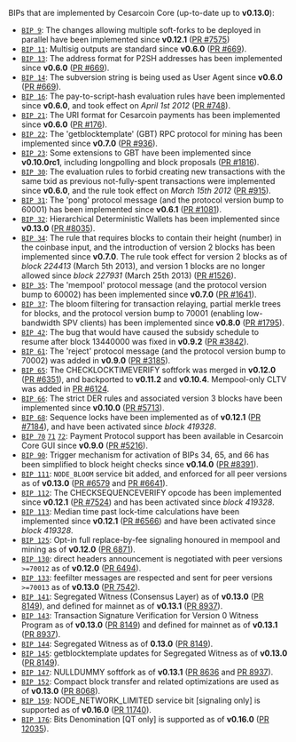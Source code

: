 BIPs that are implemented by Cesarcoin Core (up-to-date up to **v0.13.0**):

* [`BIP 9`](https://github.com/cesarcoin/bips/blob/master/bip-0009.mediawiki): The changes allowing multiple soft-forks to be deployed in parallel have been implemented since **v0.12.1**  ([PR #7575](https://github.com/cesarcoin/cesarcoin/pull/7575))
* [`BIP 11`](https://github.com/cesarcoin/bips/blob/master/bip-0011.mediawiki): Multisig outputs are standard since **v0.6.0** ([PR #669](https://github.com/cesarcoin/cesarcoin/pull/669)).
* [`BIP 13`](https://github.com/cesarcoin/bips/blob/master/bip-0013.mediawiki): The address format for P2SH addresses has been implemented since **v0.6.0** ([PR #669](https://github.com/cesarcoin/cesarcoin/pull/669)).
* [`BIP 14`](https://github.com/cesarcoin/bips/blob/master/bip-0014.mediawiki): The subversion string is being used as User Agent since **v0.6.0** ([PR #669](https://github.com/cesarcoin/cesarcoin/pull/669)).
* [`BIP 16`](https://github.com/cesarcoin/bips/blob/master/bip-0016.mediawiki): The pay-to-script-hash evaluation rules have been implemented since **v0.6.0**, and took effect on *April 1st 2012* ([PR #748](https://github.com/cesarcoin/cesarcoin/pull/748)).
* [`BIP 21`](https://github.com/cesarcoin/bips/blob/master/bip-0021.mediawiki): The URI format for Cesarcoin payments has been implemented since **v0.6.0** ([PR #176](https://github.com/cesarcoin/cesarcoin/pull/176)).
* [`BIP 22`](https://github.com/cesarcoin/bips/blob/master/bip-0022.mediawiki): The 'getblocktemplate' (GBT) RPC protocol for mining has been implemented since **v0.7.0** ([PR #936](https://github.com/cesarcoin/cesarcoin/pull/936)).
* [`BIP 23`](https://github.com/cesarcoin/bips/blob/master/bip-0023.mediawiki): Some extensions to GBT have been implemented since **v0.10.0rc1**, including longpolling and block proposals ([PR #1816](https://github.com/cesarcoin/cesarcoin/pull/1816)).
* [`BIP 30`](https://github.com/cesarcoin/bips/blob/master/bip-0030.mediawiki): The evaluation rules to forbid creating new transactions with the same txid as previous not-fully-spent transactions were implemented since **v0.6.0**, and the rule took effect on *March 15th 2012* ([PR #915](https://github.com/cesarcoin/cesarcoin/pull/915)).
* [`BIP 31`](https://github.com/cesarcoin/bips/blob/master/bip-0031.mediawiki): The 'pong' protocol message (and the protocol version bump to 60001) has been implemented since **v0.6.1** ([PR #1081](https://github.com/cesarcoin/cesarcoin/pull/1081)).
* [`BIP 32`](https://github.com/cesarcoin/bips/blob/master/bip-0032.mediawiki): Hierarchical Deterministic Wallets has been implemented since **v0.13.0** ([PR #8035](https://github.com/cesarcoin/cesarcoin/pull/8035)).
* [`BIP 34`](https://github.com/cesarcoin/bips/blob/master/bip-0034.mediawiki): The rule that requires blocks to contain their height (number) in the coinbase input, and the introduction of version 2 blocks has been implemented since **v0.7.0**. The rule took effect for version 2 blocks as of *block 224413* (March 5th 2013), and version 1 blocks are no longer allowed since *block 227931* (March 25th 2013) ([PR #1526](https://github.com/cesarcoin/cesarcoin/pull/1526)).
* [`BIP 35`](https://github.com/cesarcoin/bips/blob/master/bip-0035.mediawiki): The 'mempool' protocol message (and the protocol version bump to 60002) has been implemented since **v0.7.0** ([PR #1641](https://github.com/cesarcoin/cesarcoin/pull/1641)).
* [`BIP 37`](https://github.com/cesarcoin/bips/blob/master/bip-0037.mediawiki): The bloom filtering for transaction relaying, partial merkle trees for blocks, and the protocol version bump to 70001 (enabling low-bandwidth SPV clients) has been implemented since **v0.8.0** ([PR #1795](https://github.com/cesarcoin/cesarcoin/pull/1795)).
* [`BIP 42`](https://github.com/cesarcoin/bips/blob/master/bip-0042.mediawiki): The bug that would have caused the subsidy schedule to resume after block 13440000 was fixed in **v0.9.2** ([PR #3842](https://github.com/cesarcoin/cesarcoin/pull/3842)).
* [`BIP 61`](https://github.com/cesarcoin/bips/blob/master/bip-0061.mediawiki): The 'reject' protocol message (and the protocol version bump to 70002) was added in **v0.9.0** ([PR #3185](https://github.com/cesarcoin/cesarcoin/pull/3185)).
* [`BIP 65`](https://github.com/cesarcoin/bips/blob/master/bip-0065.mediawiki): The CHECKLOCKTIMEVERIFY softfork was merged in **v0.12.0** ([PR #6351](https://github.com/cesarcoin/cesarcoin/pull/6351)), and backported to **v0.11.2** and **v0.10.4**. Mempool-only CLTV was added in [PR #6124](https://github.com/cesarcoin/cesarcoin/pull/6124).
* [`BIP 66`](https://github.com/cesarcoin/bips/blob/master/bip-0066.mediawiki): The strict DER rules and associated version 3 blocks have been implemented since **v0.10.0** ([PR #5713](https://github.com/cesarcoin/cesarcoin/pull/5713)).
* [`BIP 68`](https://github.com/cesarcoin/bips/blob/master/bip-0068.mediawiki): Sequence locks have been implemented as of **v0.12.1**  ([PR #7184](https://github.com/cesarcoin/cesarcoin/pull/7184)), and have been activated since *block 419328*.
* [`BIP 70`](https://github.com/cesarcoin/bips/blob/master/bip-0070.mediawiki) [`71`](https://github.com/cesarcoin/bips/blob/master/bip-0071.mediawiki) [`72`](https://github.com/cesarcoin/bips/blob/master/bip-0072.mediawiki): Payment Protocol support has been available in Cesarcoin Core GUI since **v0.9.0** ([PR #5216](https://github.com/cesarcoin/cesarcoin/pull/5216)).
* [`BIP 90`](https://github.com/cesarcoin/bips/blob/master/bip-0090.mediawiki): Trigger mechanism for activation of BIPs 34, 65, and 66 has been simplified to block height checks since **v0.14.0** ([PR #8391](https://github.com/cesarcoin/cesarcoin/pull/8391)).
* [`BIP 111`](https://github.com/cesarcoin/bips/blob/master/bip-0111.mediawiki): `NODE_BLOOM` service bit added, and enforced for all peer versions as of **v0.13.0** ([PR #6579](https://github.com/cesarcoin/cesarcoin/pull/6579) and [PR #6641](https://github.com/cesarcoin/cesarcoin/pull/6641)).
* [`BIP 112`](https://github.com/cesarcoin/bips/blob/master/bip-0112.mediawiki): The CHECKSEQUENCEVERIFY opcode has been implemented since **v0.12.1** ([PR #7524](https://github.com/cesarcoin/cesarcoin/pull/7524)) and has been activated since *block 419328*.
* [`BIP 113`](https://github.com/cesarcoin/bips/blob/master/bip-0113.mediawiki): Median time past lock-time calculations have been implemented since **v0.12.1** ([PR #6566](https://github.com/cesarcoin/cesarcoin/pull/6566)) and have been activated since *block 419328*.
* [`BIP 125`](https://github.com/cesarcoin/bips/blob/master/bip-0125.mediawiki): Opt-in full replace-by-fee signaling honoured in mempool and mining as of **v0.12.0** ([PR 6871](https://github.com/cesarcoin/cesarcoin/pull/6871)).
* [`BIP 130`](https://github.com/cesarcoin/bips/blob/master/bip-0130.mediawiki): direct headers announcement is negotiated with peer versions `>=70012` as of **v0.12.0** ([PR 6494](https://github.com/cesarcoin/cesarcoin/pull/6494)).
* [`BIP 133`](https://github.com/cesarcoin/bips/blob/master/bip-0133.mediawiki): feefilter messages are respected and sent for peer versions `>=70013` as of **v0.13.0** ([PR 7542](https://github.com/cesarcoin/cesarcoin/pull/7542)).
* [`BIP 141`](https://github.com/cesarcoin/bips/blob/master/bip-0141.mediawiki): Segregated Witness (Consensus Layer) as of **v0.13.0** ([PR 8149](https://github.com/cesarcoin/cesarcoin/pull/8149)), and defined for mainnet as of **v0.13.1** ([PR 8937](https://github.com/cesarcoin/cesarcoin/pull/8937)).
* [`BIP 143`](https://github.com/cesarcoin/bips/blob/master/bip-0143.mediawiki): Transaction Signature Verification for Version 0 Witness Program as of **v0.13.0** ([PR 8149](https://github.com/cesarcoin/cesarcoin/pull/8149)) and defined for mainnet as of **v0.13.1** ([PR 8937](https://github.com/cesarcoin/cesarcoin/pull/8937)).
* [`BIP 144`](https://github.com/cesarcoin/bips/blob/master/bip-0144.mediawiki): Segregated Witness as of **0.13.0** ([PR 8149](https://github.com/cesarcoin/cesarcoin/pull/8149)).
* [`BIP 145`](https://github.com/cesarcoin/bips/blob/master/bip-0145.mediawiki): getblocktemplate updates for Segregated Witness as of **v0.13.0** ([PR 8149](https://github.com/cesarcoin/cesarcoin/pull/8149)).
* [`BIP 147`](https://github.com/cesarcoin/bips/blob/master/bip-0147.mediawiki): NULLDUMMY softfork as of **v0.13.1** ([PR 8636](https://github.com/cesarcoin/cesarcoin/pull/8636) and [PR 8937](https://github.com/cesarcoin/cesarcoin/pull/8937)).
* [`BIP 152`](https://github.com/cesarcoin/bips/blob/master/bip-0152.mediawiki): Compact block transfer and related optimizations are used as of **v0.13.0** ([PR 8068](https://github.com/cesarcoin/cesarcoin/pull/8068)).
* [`BIP 159`](https://github.com/cesarcoin/bips/blob/master/bip-0159.mediawiki): NODE_NETWORK_LIMITED service bit [signaling only] is supported as of **v0.16.0** ([PR 11740](https://github.com/cesarcoin/cesarcoin/pull/11740)).
* [`BIP 176`](https://github.com/cesarcoin/bips/blob/master/bip-0176.mediawiki): Bits Denomination [QT only] is supported as of **v0.16.0** ([PR 12035](https://github.com/cesarcoin/cesarcoin/pull/12035)).
